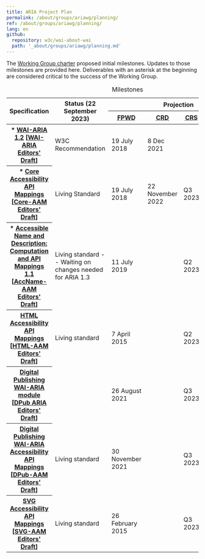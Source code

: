 ```yaml
---
title: ARIA Project Plan
permalink: /about/groups/ariawg/planning/
ref: /about/groups/ariawg/planning/
lang: en
github:
  repository: w3c/wai-about-wai
  path: '_about/groups/ariawg/planning.md'
---
```


The [Working Group charter](https://www.w3.org/WAI/ARIA/charter#milestones) proposed initial milestones. Updates to those milestones are provided here. Deliverables with an asterisk at the beginning are considered critical to the success of the Working Group.

<table>
  <caption>
    Milestones
  </caption>
  <thead>
    <tr>
      <th rowspan="2" scope="col">
        Specification
      </th>
      <th rowspan="2" scope="col">
        Status (22 September 2023)
      </th>
      <th colspan="5" scope="colgroup">
        Projection
      </th>
    </tr>
    <tr>
      <th scope="col">
        <abbr title="First Working Draft">FPWD</abbr>
      </th>
      <th scope="col">
        <abbr title="Candidate Recommendation Draft">CRD</abbr>
      </th>
      <th>
        <abbr title="Candidate Recommendation Snapshot">CRS</abbr>
      </th>
      <th scope="col">
        <abbr title="Proposed Recommendation">PR</abbr>
      </th>
      <th scope="col">
        <abbr title="Recommendation">Rec</abbr>
      </th>
    </tr>
  </thead>
  <tbody>
    <tr>
      <th>
        * <a href="https://www.w3.org/TR/wai-aria-1.2/">WAI-ARIA 1.2</a> [<a href="http://w3c.github.io/aria/">WAI-ARIA Editors' Draft</a>]
      </th>
      <td>
        W3C Recommendation
      </td>
      <td>
        19 July 2018
      </td>
      <td>
        8 Dec 2021
      </td>
      <td></td>
      <td>
        28 March 2023
      </td>
      <td>
        6 June 2023
      </td>
    </tr>
    <tr>
      <th>
        * <a href="https://www.w3.org/TR/core-aam-1.2/">Core Accessibility API Mappings</a> [<a href="http://w3c.github.io/aria/core-aam/core-aam.html">Core-AAM Editors' Draft</a>]
      </th>
      <td>
        Living Standard
      </td>
      <td>
        19 July 2018
      </td>
      <td>
        22 November 2022
      </td>
      <td>
        Q3 2023
      </td>
      <td></td>
      <td></td>
    </tr>
    <tr>
      <th>
        * <a href="https://www.w3.org/TR/accname-aam-1.1/">Accessible Name and Description: Computation and API Mappings 1.1</a> [<a href="http://w3c.github.io/aria/accname-aam/accname-aam.html">AccName-AAM Editors' Draft</a>]
      </th>
      <td>
        Living standard -- Waiting on changes needed for ARIA 1.3
      </td>
      <td>
        11 July 2019
      </td>
      <td></td>
      <td>
        Q2 2023
      </td>
      <td></td>
      <td></td>
    </tr>
    <tr>
      <th>
        <a href="https://www.w3.org/TR/html-aam-1.0/">HTML Accessibility API Mappings</a> [<a href="http://w3c.github.io/aria/html-aam/html-aam.html">HTML-AAM Editors' Draft</a>]
      </th>
      <td>
        Living standard
      </td>
      <td>
        7 April 2015
      </td>
      <td></td>
      <td>
        Q2 2023
      </td>
      <td></td>
      <td></td>
    </tr>
    <tr>
      <th>
        <a href="https://www.w3.org/TR/dpub-aria-1.0/">Digital Publishing WAI-ARIA module</a> [<a href="http://w3c.github.io/aria/aria/dpub.html">DPub ARIA Editors' Draft</a>]
      </th>
      <td></td>
      <td>
        26 August 2021
      </td>
      <td></td>
      <td>
        Q3 2023
      </td>
      <td></td>
      <td></td>
    </tr>
    <tr>
      <th>
        <a href="https://www.w3.org/TR/dpub-aam-1.0/">Digital Publishing WAI-ARIA Accessibility API Mappings</a> [<a href="http://w3c.github.io/aria/dpub-aam/dpub-aam.html">DPub-AAM Editors' Draft</a>]
      </th>
      <td>
        Living standard
      </td>
      <td>
        30 November 2021
      </td>
      <td></td>
      <td>
        Q3 2023
      </td>
      <td></td>
      <td></td>
    </tr>
    <tr>
      <th>
        <a href="https://www.w3.org/TR/svg-aam-1.0/">SVG Accessibility API Mappings</a> [<a href="http://w3c.github.io/aria/svg-aam/svg-aam.html">SVG-AAM Editors' Draft</a>]
      </th>
      <td>
        Living standard
      </td>
      <td>
        26 February 2015
      </td>
      <td></td>
      <td>
        Q3 2023
      </td>
      <td></td>
      <td></td>
    </tr>
  </tbody>
</table>